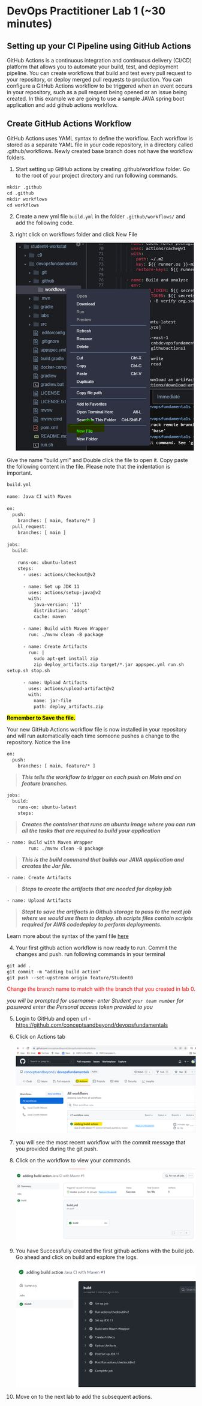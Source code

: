 # DevOps Practitioner Lab 1 (~30 minutes)

## Setting up your CI Pipeline using GitHub Actions 

GitHub Actions is a continuous integration and continuous delivery (CI/CD) platform that allows you to automate your build, test, and deployment pipeline. You can create workflows that build and test every pull request to your repository, or deploy merged pull requests to production. 
You can configure a GitHub Actions workflow to be triggered when an event occurs in your repository, such as a pull request being opened or an issue being created. In this example we are going to use a sample JAVA spring boot application and add github actions workflow.


## Create GitHub Actions Workflow
GitHub Actions uses YAML syntax to define the workflow. Each workflow is stored as a separate YAML file in your code repository, in a directory called .github/workflows. Newly created base branch does not have the workflow folders.</n>
1. Start setting up GitHub actions by creating .github/workflow folder. Go to the root of your project directory and run following commands.
```
mkdir .github
cd .github
mkdir workflows
cd workflows
```
2. Create a new yml file ``` build.yml ``` in the folder ``` .github/workflows/ ``` and add the following code. 

3. right click on workflows folder and click New File

    ![](static/lab1-1.png)

Give the name “build.yml” and Double click the file to open it. Copy paste the following content in the file. Please note that the indentation is important.

```
build.yml

name: Java CI with Maven

on:
  push:
    branches: [ main, feature/* ]
  pull_request:
    branches: [ main ]

jobs:
  build:

    runs-on: ubuntu-latest
    steps:
      - uses: actions/checkout@v2

      - name: Set up JDK 11
        uses: actions/setup-java@v2
        with:
          java-version: '11'
          distribution: 'adopt'
          cache: maven
  
      - name: Build with Maven Wrapper
        run: ./mvnw clean -B package
        
      - name: Create Artifacts
        run: |
          sudo apt-get install zip
          zip deploy_artifacts.zip target/*.jar appspec.yml run.sh setup.sh stop.sh
          
      - name: Upload Artifacts
        uses: actions/upload-artifact@v2
        with:
          name: jar-file
          path: deploy_artifacts.zip

```         
<mark> <b>Remember to Save the file.</b>

Your new GitHub Actions workflow file is now installed in your repository and will run automatically each time someone pushes a change to the repository. Notice the line 

```
on:
  push:
    branches: [ main, feature/* ]
```
> ***This tells the workflow to trigger on each push on Main and on feature branches.***

```
jobs:
  build:
    runs-on: ubuntu-latest
    steps:
```
> ***Creates the container that runs an ubuntu image where you can run all the tasks that are required to build your application***

```
- name: Build with Maven Wrapper
        run: ./mvnw clean -B package
```
> ***This is the build command that builds our JAVA application and creates the Jar file.***
```
- name: Create Artifacts
```
> ***Steps to create the artifacts that are needed for deploy job***
```
- name: Upload Artifacts
```
> ***Stept to save the artifacts in Github storage to pass to the next  job where we would use them to deploy. sh scripts files contain scripts required for AWS codedeploy to perform deployments.***

Learn more about the syntax of the yaml file [here](https://docs.github.com/en/actions/learn-github-actions/understanding-github-actions)

4. Your first github action workflow is now ready to run. Commit the changes and push.
run following commands in your terminal
```
git add .
git commit -m "adding build action"
git push --set-upstream origin feature/Student0
```
 <span style="color:red">Change the branch name to match with the branch that you created in lab 0.</span>

*you will be prompted for username- enter Student ``` your team number ```
for password enter the Personal access token provided to you*

5. Login to GitHub and open url - <https://github.com/conceptsandbeyond/devopsfundamentals>
6. Click on Actions tab

   ![](static/lab1-2.png)

7. you will see the most recent workflow with the commit message that you provided during the git push.

8. Click on the workflow to view your commands.

   ![](static/lab1-3.png)

9. You have Successfully created the first github actions with the build job. Go ahead and click on build and explore the logs.

   ![](static/lab1-4.png)

10. Move on to the next lab to add the subsequent actions.











